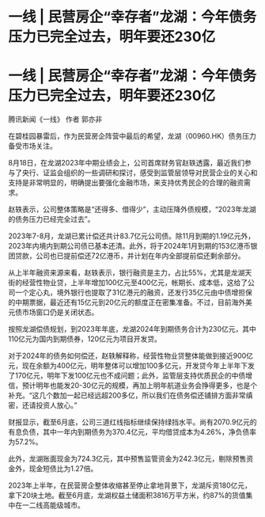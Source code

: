 # 一线 | 民营房企“幸存者”龙湖：今年债务压力已完全过去，明年要还230亿

# 一线 | 民营房企“幸存者”龙湖：今年债务压力已完全过去，明年要还230亿

腾讯新闻《一线》 作者 郭亦非

在碧桂园暴雷后，作为民营房企阵营中最后的希望，龙湖（00960.HK）债务压力备受市场关注。

8月18日，在龙湖2023年中期业绩会上，公司首席财务官赵轶透露，最近我们参与了央行、证监会组织的一些调研和探讨，感受到监管层领导对民营企业的关心和支持是非常明显的，明确提出要强化金融市场，来支持优秀民企的合理的融资需求。

赵轶表示，公司整体策略是“还得多、借得少”，主动压降外债规模，“2023年龙湖的债务压力已经完全过去”。

2023年7-8月，龙湖已累计偿还共计83.7亿元公司债。除11月到期的1.19亿元外，2023年内境内到期公司债已基本还清。此外，将于2024年1月到期的153亿港币银团贷款，公司也已提前偿还72亿港币，并计划在年内全部提前偿还剩余部分。

从上半年融资来源来看，赵轶表示，银行融资是主力，占比55%，尤其是龙湖天街的经营性物业贷，上半年增加100亿元至400亿元，帐期长、成本低，这给了公司一个定心丸，境外银行也提取了31亿港元的融资，还发行35亿元由中债增担保的中期票据，最近还有15亿元到20亿元的额度正在密集准备。不过，目前海外美元债市场窗口仍是关闭状态。

按照龙湖偿债规划，到2023年年底，龙湖2024年到期债务合计为230亿元，其中110亿元为国内到期债券，120亿元为项目开发贷。

对于2024年的债务如何偿还，赵轶解释称，经营性物业贷整体能做到接近900亿元，现在余额为400亿元，明年整体可以增加100多亿元，开发贷今年上半年下发了170亿元，明年下发100亿元也不成问题；此外，监管层支持优质民企的中债增信，预计明年也能发20-30亿元的规模，再加上明年航道业务会挣得更多，也是个补充。“这几个数加一起已经远超200多亿，所以我们在债务偿还铺排方面非常缜密，还请投资人放心。”

财报显示，截至6月底，公司三道红线指标继续保持绿挡水平。尚有2070.9亿元的有息负债，其中一年内到期债务为370.4亿元，平均借贷成本为4.26%，净负债率为57.2%。

此外，龙湖账面现金为724.3亿元，其中预售监管资金为242.3亿元，剔除预售资金外，现金短债比为1.27倍。

2023年上半年，在民营房企整体收缩甚至停止拿地背景下，龙湖斥资180亿元，拿下20块土地。截至6月底，龙湖权益土储面积3816万平方米，约87%的货值集中在一二线高能级城市。

